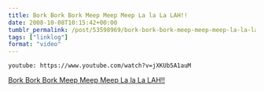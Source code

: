 ```yaml
---
title: Bork Bork Bork Meep Meep Meep La la La LAH!!
date: 2008-10-08T10:15:42+00:00
tumblr_permalink: /post/53598969/bork-bork-bork-meep-meep-meep-la-la-la-lah
tags: ["linklog"]
format: "video"
---
```


`youtube: https://www.youtube.com/watch?v=jXKUb5A1auM`

[Bork Bork Bork Meep Meep Meep La la La LAH!!][1]

[1]: https://www.youtube.com/watch?v=jXKUb5A1auM
